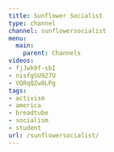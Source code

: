 ```yaml
---
title: Sunflower Socialist
type: channel
channel: sunflowersocialist
menu:
  main:
    parent: Channels
videos:
- fjJwh9f-sbI
- nisfgSU927U
- VQRqQZw8LPg
tags:
- activism
- america
- breadtube
- socialism
- student
url: /sunflowersocialist/
---
```

